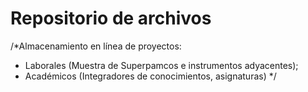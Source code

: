 # Repositorio de archivos #
/*Almacenamiento en línea de proyectos:
  - Laborales (Muestra de Superpamcos e instrumentos adyacentes); 
  - Académicos (Integradores de conocimientos, asignaturas) */
